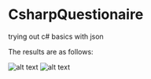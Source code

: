 # CsharpQuestionaire
trying out c# basics with json

The results are as follows: 

![alt text](https://imgur.com/XUZP6tZ)
![alt text](https://imgur.com/eIGQ0WE)

